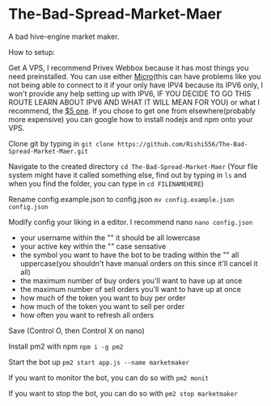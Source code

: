 # The-Bad-Spread-Market-Maer
 A bad hive-engine market maker.

How to setup:

Get A VPS, I recommend Privex Webbox because it has most things you need preinstalled. You can use either [Micro](https://pay.privex.io/order/package/webbox-se-micro?r=rishi556)(this can have problems like you not being able to connect to it if your only have IPV4 because its IPV6 only, I won't provide any help setting up with IPV6, IF YOU DECIDE TO GO THIS ROUTE LEARN ABOUT IPV6 AND WHAT IT WILL MEAN FOR YOU) or what I recommend, the [$5 one](https://pay.privex.io/order/package/webbox-se-v1?r=rishi556). If you chose to get one from elsewhere(probably more expensive) you can google how to install nodejs and npm onto your VPS.

Clone git by typing in `git clone https://github.com/Rishi556/The-Bad-Spread-Market-Maer.git`

Navigate to the created directory `cd The-Bad-Spread-Market-Maer` (Your file system might have it called something else, find out by typing in `ls` and when you find the folder, you can type in `cd FILENAMEHERE`)

Rename config.example.json to config.json `mv config.example.json config.json`

Modify config your liking in a editor. I recommend nano `nano config.json`
- your username within the "" it should be all lowercase
- your active key within the "" case sensative
- the symbol you want to have the bot to be trading within the "" all uppercase(you shouldn't have manual orders on this since it'll cancel it all)
- the maximum number of buy orders you'll want to have up at once
- the maximum number of sell orders you'll want to have up at once
- how much of the token you want to buy per order
- how much of the token you want to sell per order
- how often you want to refresh all orders

Save (Control O, then Control X on nano)

Install pm2 with npm `npm i -g pm2`

Start the bot up `pm2 start app.js --name marketmaker`

If you want to monitor the bot, you can do so with `pm2 monit`

If you want to stop the bot, you can do so with `pm2 stop marketmaker`

